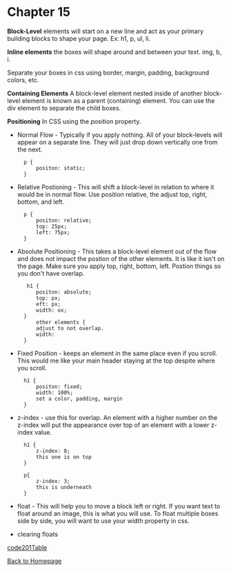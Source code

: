 # Chapter 15

**Block-Level** elements will start on a new line and act as your primary building blocks to shape your page. Ex: h1, p, ul, li.

**Inline elements** the boxes will shape around and between your text. img, b, i. 

Separate your boxes in css using border, margin, padding, background colors, etc. 

**Containing Elements** A block-level element nested inside of another block-level element is known as a parent (containing) element. You can use the div element to separate the child boxes.

**Positioning** In CSS using the _position_ property.

- Normal Flow - Typically if you apply nothing. All of your block-levels will appear on a separate line. They will just drop down vertically one from the next. 

        p {
            positon: static;
        }

- Relative Postioning - This will shift a block-level in relation to where it would be in normal flow. Use position relative, the adjust top, right, bottom, and left. 

        p {
            positon: relative;
            top: 25px;
            left: 75px;
        }

- Absolute Positioning - This takes a block-level element out of the flow and does not impact the postion of the other elements. It is like it isn't on the page. Make sure you apply top, right, bottom, left. Postion things so you don't have overlap.

         h1 {
            positon: absolute;
            top: px;
            eft: px;
            width: ox;
        }
            other elements {
            adjust to not overlap.
            width:
        }

- Fixed Position - keeps an element in the same place even if you scroll. This would me like your main header staying at the top despite where you scroll. 

        h1 {
            positon: fixed;
            width: 100%; 
            set a color, padding, margin
        }

- z-index - use this for overlap. An element with a higher number on the z-index will put the appearance over top of an element with a lower z-index value. 

        h1 {
            z-index: 8;
            this one is on top
        }

        p{
            z-index: 3;
            this is underneath
        }

- float - This will help you to move a block left or right. If you want text to float around an image, this is what you will use. To float multiple boxes side by side, you will want to use your width property in css. 

- clearing floats

[code201Table](201/code201Table.md)

[Back to Homepage](README.md)